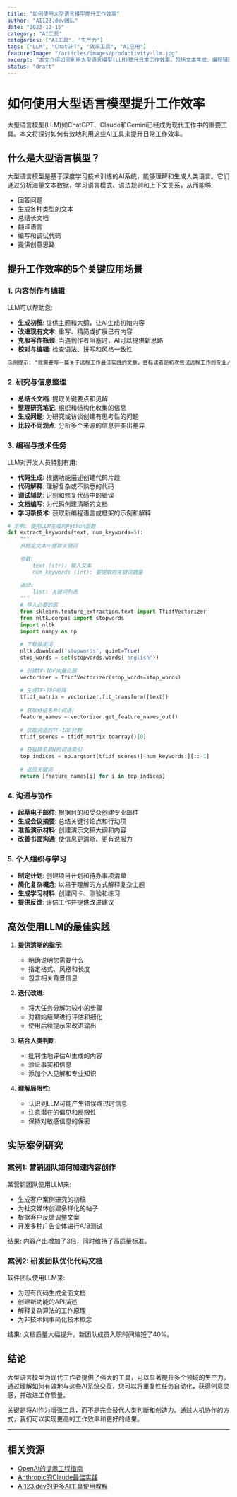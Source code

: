 ```yaml
---
title: "如何使用大型语言模型提升工作效率"
author: "AI123.dev团队"
date: "2023-12-15"
category: "AI工具"
categories: ["AI工具", "生产力"]
tags: ["LLM", "ChatGPT", "效率工具", "AI应用"]
featuredImage: "/articles/images/productivity-llm.jpg"
excerpt: "本文介绍如何利用大型语言模型(LLM)提升日常工作效率，包括文本生成、编程辅助、内容创作等多个方面的实用技巧。"
status: "draft"
---
```


# 如何使用大型语言模型提升工作效率

大型语言模型(LLM)如ChatGPT、Claude和Gemini已经成为现代工作中的重要工具。本文将探讨如何有效地利用这些AI工具来提升日常工作效率。

## 什么是大型语言模型？

大型语言模型是基于深度学习技术训练的AI系统，能够理解和生成人类语言。它们通过分析海量文本数据，学习语言模式、语法规则和上下文关系，从而能够:

- 回答问题
- 生成各种类型的文本
- 总结长文档
- 翻译语言
- 编写和调试代码
- 提供创意思路

## 提升工作效率的5个关键应用场景

### 1. 内容创作与编辑

LLM可以帮助您:

- **生成初稿**: 提供主题和大纲，让AI生成初始内容
- **改进现有文本**: 重写、精简或扩展已有内容
- **克服写作瓶颈**: 当遇到作者阻塞时，AI可以提供新思路
- **校对与编辑**: 检查语法、拼写和风格一致性

```markdown
示例提示: "我需要写一篇关于远程工作最佳实践的文章，目标读者是初次尝试远程工作的专业人士。请提供一个详细大纲，包括5-7个主要部分。"
```

### 2. 研究与信息整理

- **总结长文档**: 提取关键要点和见解
- **整理研究笔记**: 组织和结构化收集的信息
- **生成问题**: 为研究或访谈创建有思考性的问题
- **比较不同观点**: 分析多个来源的信息并突出差异

### 3. 编程与技术任务

LLM对开发人员特别有用:

- **代码生成**: 根据功能描述创建代码片段
- **代码解释**: 理解复杂或不熟悉的代码
- **调试辅助**: 识别和修复代码中的错误
- **文档编写**: 为代码创建清晰的文档
- **学习新技术**: 获取新编程语言或框架的示例和解释

```python
# 示例: 使用LLM生成的Python函数
def extract_keywords(text, num_keywords=5):
    """
    从给定文本中提取关键词
    
    参数:
        text (str): 输入文本
        num_keywords (int): 要提取的关键词数量
        
    返回:
        list: 关键词列表
    """
    # 导入必要的库
    from sklearn.feature_extraction.text import TfidfVectorizer
    from nltk.corpus import stopwords
    import nltk
    import numpy as np
    
    # 下载停用词
    nltk.download('stopwords', quiet=True)
    stop_words = set(stopwords.words('english'))
    
    # 创建TF-IDF向量化器
    vectorizer = TfidfVectorizer(stop_words=stop_words)
    
    # 生成TF-IDF矩阵
    tfidf_matrix = vectorizer.fit_transform([text])
    
    # 获取特征名称(词语)
    feature_names = vectorizer.get_feature_names_out()
    
    # 获取词语的TF-IDF分数
    tfidf_scores = tfidf_matrix.toarray()[0]
    
    # 获取排名前N的词语索引
    top_indices = np.argsort(tfidf_scores)[-num_keywords:][::-1]
    
    # 返回关键词
    return [feature_names[i] for i in top_indices]
```

### 4. 沟通与协作

- **起草电子邮件**: 根据目的和受众创建专业邮件
- **生成会议摘要**: 总结关键讨论点和行动项
- **准备演示材料**: 创建演示文稿大纲和内容
- **改善书面沟通**: 使信息更清晰、更有说服力

### 5. 个人组织与学习

- **制定计划**: 创建项目计划和待办事项清单
- **简化复杂概念**: 以易于理解的方式解释复杂主题
- **生成学习材料**: 创建闪卡、测验和练习
- **提供反馈**: 评估工作并提供改进建议

## 高效使用LLM的最佳实践

1. **提供清晰的指示**:
   - 明确说明您需要什么
   - 指定格式、风格和长度
   - 包含相关背景信息

2. **迭代改进**:
   - 将大任务分解为较小的步骤
   - 对初始结果进行评估和细化
   - 使用后续提示来改进输出

3. **结合人类判断**:
   - 批判性地评估AI生成的内容
   - 验证事实和信息
   - 添加个人见解和专业知识

4. **理解局限性**:
   - 认识到LLM可能产生错误或过时信息
   - 注意潜在的偏见和局限性
   - 保持对敏感信息的保密

## 实际案例研究

### 案例1: 营销团队如何加速内容创作

某营销团队使用LLM来:
- 生成客户案例研究的初稿
- 为社交媒体创建多样化的帖子
- 根据客户反馈调整文案
- 开发多种广告变体进行A/B测试

结果: 内容产出增加了3倍，同时维持了高质量标准。

### 案例2: 研发团队优化代码文档

软件团队使用LLM来:
- 为现有代码生成全面文档
- 创建新功能的API描述
- 解释复杂算法的工作原理
- 为非技术同事简化技术概念

结果: 文档质量大幅提升，新团队成员入职时间缩短了40%。

## 结论

大型语言模型为现代工作者提供了强大的工具，可以显著提升多个领域的生产力。通过理解如何有效地与这些AI系统交互，您可以将重复性任务自动化，获得创意灵感，并改进工作质量。

关键是将AI作为增强工具，而不是完全替代人类判断和创造力。通过人机协作的方式，我们可以实现更高的工作效率和更好的结果。

---

## 相关资源

- [OpenAI的提示工程指南](https://platform.openai.com/docs/guides/prompt-engineering)
- [Anthropic的Claude最佳实践](https://www.anthropic.com/index/claudes-constitution)
- [AI123.dev的更多AI工具使用教程](/categories/ai-tools)
